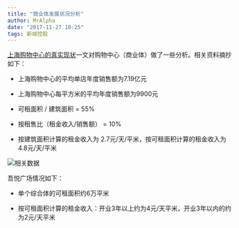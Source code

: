 ```yaml
---
title: "商业体发展状况分析"
author: MrAlpha
date: "2017-11-27 10:25"
tags: 新城控股
---
```


[上海购物中心的真实现状](https://xueqiu.com/1042407435/94368871)一文对购物中心（商业体）做了一些分析。相关资料摘抄如下：

- 上海购物中心的平均单店年度销售额为7.19亿元

- 上海购物中心每平方米的平均年度销售额为9900元

- 可租面积 / 建筑面积 = 55%

- 按租售比（租金收入/销售额） = 10%

- 按建筑面积计算的租金收入为 2.7元/天/平米，按可租面积计算的租金收入为4.8元/天/平米

![相关数据](https://xqimg.imedao.com/15f570e29921b853fd39775f.jpg!custom660.jpg)

吾悦广场情况如下：

- 单个综合体的可租面积约6万平米

- 按可租面积计算的租金收入：开业3年以上约为4元/天平米，开业3年以内的约为2元/天平米
